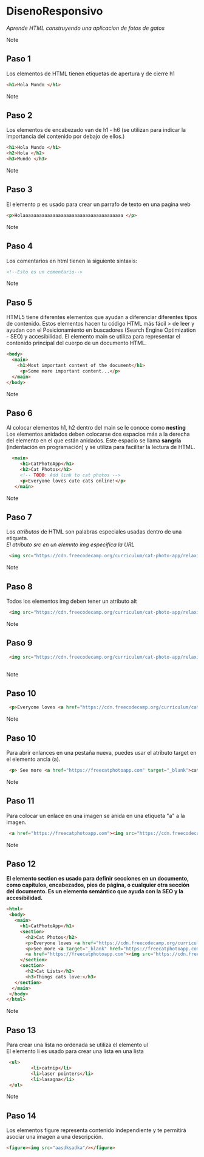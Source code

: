 # DisenoResponsivo
*Aprende HTML construyendo una aplicacion de fotos de gatos*

> [!NOTE]
> ## Paso 1
> Los elementos de HTML tienen etiquetas de apertura y de cierre h1
> ```html
> <h1>Hola Mundo </h1>
> ```

> [!NOTE]
> ## Paso 2
> Los elementos de encabezado van de h1 - h6 (se utilizan para indicar la importancia del contenido por debajo de ellos.)
> ```html
> <h1>Hola Mundo </h1>
> <h2>Hola </h2>
> <h3>Mundo </h3>
> ```

> [!NOTE]
> ## Paso 3
> El elemento p es usado para crear un parrafo de texto en una pagina web
> ```html
> <p>Holaaaaaaaaaaaaaaaaaaaaaaaaaaaaaaaaaaaaa </p>
> ```

> [!NOTE]
> ## Paso 4
> Los comentarios en html tienen la siguiente sintaxis:
> ```html
> <!--Esto es un comentario-->
> ```

> [!NOTE]
> ## Paso 5
> HTML5 tiene diferentes elementos que ayudan a diferenciar diferentes tipos de contenido. Estos elementos hacen tu código HTML más fácil > de leer y ayudan con el Posicionamiento en buscadores (Search Engine Optimization - SEO) y accesibilidad.
> El elemento main se utiliza para representar el contenido principal del cuerpo de un documento HTML.
> ```html
> <body>
>   <main>
>     <h1>Most important content of the document</h1>
>      <p>Some more important content...</p>
>   </main>
> </body>


> [!NOTE]
> ## Paso 6
> Al colocar elementos h1, h2 dentro del main se le conoce como **nesting** <br>
> Los elementos anidados deben colocarse dos espacios más a la derecha del elemento en el que están anidados. Este espacio se llama **sangría** (indentación en programación) y se utiliza para facilitar la lectura de HTML.
> ```html
>   <main>
>      <h1>CatPhotoApp</h1>
>      <h2>Cat Photos</h2>
>      <!-- TODO: Add link to cat photos -->
>      <p>Everyone loves cute cats online!</p>
>    </main>
> ```


> [!NOTE]
> ## Paso 7
> Los *atributos* de HTML son palabras especiales usadas dentro de una etiqueta. <br>
> *El atributo src en un elemnto img especifica la URL* <br>
> ```html
>  <img src="https://cdn.freecodecamp.org/curriculum/cat-photo-app/relaxing-cat.jpg">
> ```


> [!NOTE]
> ## Paso 8
> Todos los elementos img deben tener un atributo alt
> ```html
>  <img src="https://cdn.freecodecamp.org/curriculum/cat-photo-app/relaxing-cat.jpg" alt="A cute orange cat lying on its back">
> ```

> [!NOTE]
> ## Paso 9
> ```html
>  <img src="https://cdn.freecodecamp.org/curriculum/cat-photo-app/relaxing-cat.jpg" alt="A cute orange cat lying on its back">
>   
> ```

> [!NOTE]
> ## Paso 10
> ```html
>  <p>Everyone loves <a href="https://cdn.freecodecamp.org/curriculum/cat-photo-app/running-cats.jpg">cute cats</a> online!</p>
> ```

> [!NOTE]
> ## Paso 10
>   Para abrir enlances en una pestaña nueva, puedes usar el atributo target en el elemento ancla (a).
> ```html
>  <p> See more <a href="https://freecatphotoapp.com" target="_blank">cat photos</a> in our gallery. <p>
> ```

> [!NOTE]
> ## Paso 11
>   Para colocar un enlace en una imagen se anida en una etiqueta "a" a la imagen.<br>
> ```html
>  <a href="https://freecatphotoapp.com"><img src="https://cdn.freecodecamp.org/curriculum/cat-photo-app/relaxing-cat.jpg" alt="A cute orange cat lying on its back."></a>
> ```

> [!NOTE]
> ## Paso 12
> **El elemento section es usado para definir secciones en un documento, como capítulos, encabezados, pies de página, o cualquier otra sección del documento. Es un elemento semántico que ayuda con la SEO y la accesibilidad.**
> ```html
> <html>
>  <body>
>    <main>
>      <h1>CatPhotoApp</h1>
>      <section>
>        <h2>Cat Photos</h2>
>        <p>Everyone loves <a href="https://cdn.freecodecamp.org/curriculum/cat-photo-app/running-cats.jpg">cute cats</a> online!</p>
>        <p>See more <a target="_blank" href="https://freecatphotoapp.com">cat photos</a> in our gallery.</p>
>        <a href="https://freecatphotoapp.com"><img src="https://cdn.freecodecamp.org/curriculum/cat-photo-app/relaxing-cat.jpg" alt="A cute orange cat lying on its back."></a>
>      </section>
>      <section>
>        <h2>Cat Lists</h2>
>        <h3>Things cats love:</h3>
>    </section>
>   </main>
>  </body>
> </html>
> ```

> [!NOTE]
> ## Paso 13
> Para crear una lista no ordenada se utiliza el elemento ul <br>
> El elemento li es usado para crear una lista en una lista <br>
> ```html
>  <ul>
>          <li>catnip</li>
>          <li>laser pointers</li>
>          <li>lasagna</li>
>  </ul>
> ```


> [!NOTE]
> ## Paso 14
> Los elementos figure representa contenido independiente y te permitirá asociar una imagen a una descripción.
>  ```html
>  <figure><img src="aasdksadka"/></figure>
>  ```
